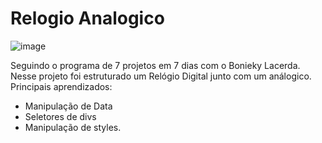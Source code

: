 # Relogio Analogico

![image](https://user-images.githubusercontent.com/60353241/127069353-1312b2b7-de3b-42e3-9271-8a0820a1eac5.png)

Seguindo o programa de 7 projetos em 7 dias com o Bonieky Lacerda. 
Nesse projeto foi estruturado um Relógio Digital junto com um análogico. 
Principais aprendizados:
  - Manipulação de Data 
  - Seletores de divs
  - Manipulação de styles.


